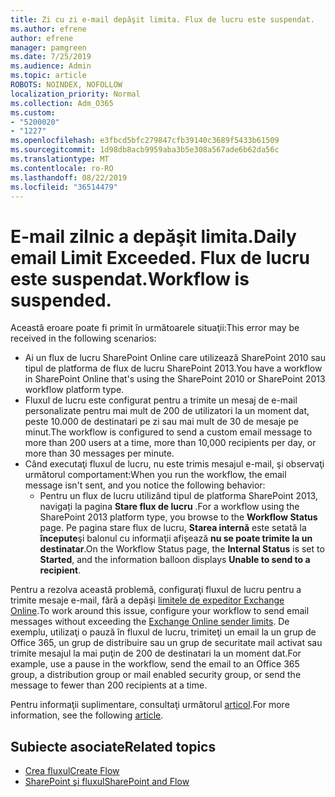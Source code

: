 ```yaml
---
title: Zi cu zi e-mail depăşit limita. Flux de lucru este suspendat.
ms.author: efrene
author: efrene
manager: pamgreen
ms.date: 7/25/2019
ms.audience: Admin
ms.topic: article
ROBOTS: NOINDEX, NOFOLLOW
localization_priority: Normal
ms.collection: Adm_O365
ms.custom:
- "5200020"
- "1227"
ms.openlocfilehash: e3fbcd5bfc279847cfb39140c3689f5433b61509
ms.sourcegitcommit: 1d98db8acb9959aba3b5e308a567ade6b62da56c
ms.translationtype: MT
ms.contentlocale: ro-RO
ms.lasthandoff: 08/22/2019
ms.locfileid: "36514479"
---
```

# <a name="daily-email-limit-exceeded-workflow-is-suspended"></a><span data-ttu-id="41e81-103">E-mail zilnic a depăşit limita.</span><span class="sxs-lookup"><span data-stu-id="41e81-103">Daily email Limit Exceeded.</span></span> <span data-ttu-id="41e81-104">Flux de lucru este suspendat.</span><span class="sxs-lookup"><span data-stu-id="41e81-104">Workflow is suspended.</span></span>

<span data-ttu-id="41e81-105">Această eroare poate fi primit în următoarele situaţii:</span><span class="sxs-lookup"><span data-stu-id="41e81-105">This error may be received in the following scenarios:</span></span>

- <span data-ttu-id="41e81-106">Ai un flux de lucru SharePoint Online care utilizează SharePoint 2010 sau tipul de platforma de flux de lucru SharePoint 2013.</span><span class="sxs-lookup"><span data-stu-id="41e81-106">You have a workflow in SharePoint Online that's using the SharePoint 2010 or SharePoint 2013 workflow platform type.</span></span>
- <span data-ttu-id="41e81-107">Fluxul de lucru este configurat pentru a trimite un mesaj de e-mail personalizate pentru mai mult de 200 de utilizatori la un moment dat, peste 10.000 de destinatari pe zi sau mai mult de 30 de mesaje pe minut.</span><span class="sxs-lookup"><span data-stu-id="41e81-107">The workflow is configured to send a custom email message to more than 200 users at a time, more than 10,000 recipients per day, or more than 30 messages per minute.</span></span>
- <span data-ttu-id="41e81-108">Când executaţi fluxul de lucru, nu este trimis mesajul e-mail, şi observaţi următorul comportament:</span><span class="sxs-lookup"><span data-stu-id="41e81-108">When you run the workflow, the email message isn't sent, and you notice the following behavior:</span></span>
    - <span data-ttu-id="41e81-109">Pentru un flux de lucru utilizând tipul de platforma SharePoint 2013, navigați la pagina **Stare flux de lucru** .</span><span class="sxs-lookup"><span data-stu-id="41e81-109">For a workflow using the SharePoint 2013 platform type, you browse to the **Workflow Status** page.</span></span> <span data-ttu-id="41e81-110">Pe pagina stare flux de lucru, **Starea internă** este setată la **începute**şi balonul cu informaţii afişează **nu se poate trimite la un destinatar**.</span><span class="sxs-lookup"><span data-stu-id="41e81-110">On the Workflow Status page, the **Internal Status** is set to **Started**, and the information balloon displays **Unable to send to a recipient**.</span></span>

<span data-ttu-id="41e81-111">Pentru a rezolva această problemă, configuraţi fluxul de lucru pentru a trimite mesaje e-mail, fără a depăşi [limitele de expeditor Exchange Online](https://docs.microsoft.com/office365/servicedescriptions/exchange-online-service-description/exchange-online-limits#recipientlimits).</span><span class="sxs-lookup"><span data-stu-id="41e81-111">To work around this issue, configure your workflow to send email messages without exceeding the [Exchange Online sender limits](https://docs.microsoft.com/office365/servicedescriptions/exchange-online-service-description/exchange-online-limits#recipientlimits).</span></span> <span data-ttu-id="41e81-112">De exemplu, utilizaţi o pauză în fluxul de lucru, trimiteţi un email la un grup de Office 365, un grup de distribuire sau un grup de securitate mail activat sau trimite mesajul la mai puţin de 200 de destinatari la un moment dat.</span><span class="sxs-lookup"><span data-stu-id="41e81-112">For example, use a pause in the workflow, send the email to an Office 365 group, a distribution group or mail enabled security group, or send the message to fewer than 200 recipients at a time.</span></span>


<span data-ttu-id="41e81-113">Pentru informaţii suplimentare, consultaţi următorul [articol](https://support.microsoft.com/help/3150442/daily-email-limit-has-exceeded-and-your-workflow-has-been-suspended-or).</span><span class="sxs-lookup"><span data-stu-id="41e81-113">For more information, see the following [article](https://support.microsoft.com/help/3150442/daily-email-limit-has-exceeded-and-your-workflow-has-been-suspended-or).</span></span>

## <a name="related-topics"></a><span data-ttu-id="41e81-114">Subiecte asociate</span><span class="sxs-lookup"><span data-stu-id="41e81-114">Related topics</span></span>
- [<span data-ttu-id="41e81-115">Crea fluxul</span><span class="sxs-lookup"><span data-stu-id="41e81-115">Create Flow</span></span>](https://support.office.com/article/Create-a-flow-for-a-list-or-library-in-SharePoint-Online-or-OneDrive-for-Business-a9c3e03b-0654-46af-a254-20252e580d01) 
- [<span data-ttu-id="41e81-116">SharePoint şi fluxul</span><span class="sxs-lookup"><span data-stu-id="41e81-116">SharePoint and Flow</span></span>](https://flow.microsoft.com/blog/sharepoint-and-flow/) 